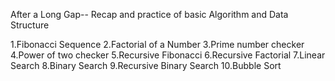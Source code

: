 After a Long Gap-- Recap and practice of basic Algorithm and Data Structure

1.Fibonacci Sequence
2.Factorial of a Number
3.Prime number checker
4.Power of two checker
5.Recursive Fibonacci
6.Recursive Factorial
7.Linear Search
8.Binary Search
9.Recursive Binary Search
10.Bubble Sort